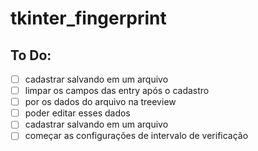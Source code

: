 # tkinter_fingerprint



## To Do:
- [ ] cadastrar salvando em um arquivo
- [ ] limpar os campos das entry após o cadastro
- [ ] por os dados do arquivo na treeview
- [ ] poder editar esses dados
- [ ] cadastrar salvando em um arquivo
- [ ] começar as configurações de intervalo de verificação
